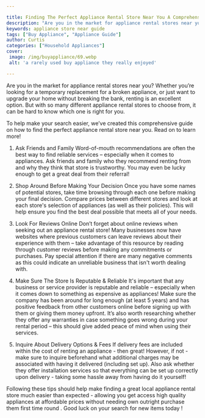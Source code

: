 ```yaml
---

title: Finding The Perfect Appliance Rental Store Near You A Comprehensive Guide
description: "Are you in the market for appliance rental stores near you? Whether you’re looking for a temporary replacement for a broken applia...see more"
keywords: appliance store near guide
tags: ["Buy Appliance", "Appliance Guide"]
author: Curtis
categories: ["Household Appliances"]
cover: 
 image: /img/buyappliance/69.webp
 alt: 'a rarely used buy appliance they really enjoyed'

---
```


Are you in the market for appliance rental stores near you? Whether you’re looking for a temporary replacement for a broken appliance, or just want to upgrade your home without breaking the bank, renting is an excellent option. But with so many different appliance rental stores to choose from, it can be hard to know which one is right for you.

To help make your search easier, we’ve created this comprehensive guide on how to find the perfect appliance rental store near you. Read on to learn more! 

1) Ask Friends and Family 
Word-of-mouth recommendations are often the best way to find reliable services – especially when it comes to appliances. Ask friends and family who they recommend renting from and why they think that store is trustworthy. You may even be lucky enough to get a great deal from their referral! 

2) Shop Around Before Making Your Decision 
Once you have some names of potential stores, take time browsing through each one before making your final decision. Compare prices between different stores and look at each store's selection of appliances (as well as their policies). This will help ensure you find the best deal possible that meets all of your needs. 

 3) Look For Reviews Online 
 Don’t forget about online reviews when seeking out an appliance rental store! Many businesses now have websites where previous customers can leave reviews about their experience with them – take advantage of this resource by reading through customer reviews before making any commitments or purchases. Pay special attention if there are many negative comments as this could indicate an unreliable business that isn't worth dealing with. 

 4) Make Sure The Store Is Reputable & Reliable 
It's important that any business or service provider is reputable and reliable – especially when it comes down to something as expensive as appliances! Make sure the company has been around for long enough (at least 5 years) and has positive feedback from other customers online before signing up with them or giving them money upfront. It’s also worth researching whether they offer any warranties in case something goes wrong during your rental period – this should give added peace of mind when using their services. 

 5) Inquire About Delivery Options & Fees 
If delivery fees are included within the cost of renting an appliance - then great! However, if not - make sure to inquire beforehand what additional charges may be associated with having it delivered (including set up). Also ask whether they offer installation services so that everything can be set up correctly upon delivery - taking some hassle away from having do it yourself! 

 Following these tips should help make finding a great local appliance rental store much easier than expected - allowing you get access high quality appliances at affordable prices without needing own outright purchase them first time round . Good luck on your search for new items today !
